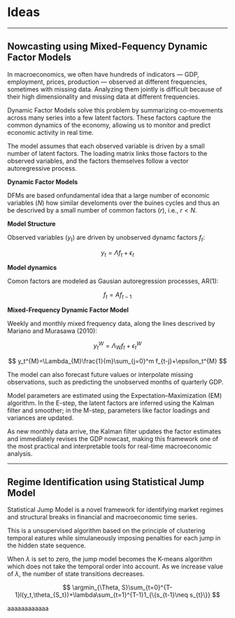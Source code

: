 # Ideas

---

## Nowcasting using Mixed-Fequency Dynamic Factor Models

In macroeconomics, we often have hundreds of indicators — GDP, employment, prices, production — observed at different frequencies, sometimes with missing data. Analyzing them jointly is difficult because of their high dimensionality and missing data at different frequencies.

Dynamic Factor Models solve this problem by summarizing co-movements across many series into a few latent factors. These factors capture the common dynamics of the economy, allowing us to monitor and predict economic activity in real time.

The model assumes that each observed variable is driven by a small number of latent factors. The loading matrix links those factors to the observed variables, and the factors themselves follow a vector autoregressive process.

**Dynamic Factor Models**

DFMs are based onfundamental idea that a large number of economic variables ($N$) how similar develoments over the buines cycles and thus an be descrived by a small number of common factors ($r$), i.e., $r\lt N$.

**Model Structure**

Observed variables ($y_t$) are driven by unobserved dynamc factors $f_t$:

$$
y_t=\Lambda f_t+\epsilon_t
$$

**Model dynamics**

Comon factors are modeled as Gausian autoregression processes, AR(1):

$$
f_t=Af_{t-1}
$$

**Mixed-Frequency Dynamic Factor Model**

Weekly and monthly mixed frequency data, along the lines descrived by Mariano and Murasawa (2010): 

$$
y_t^{W}=\Lambda_{W}f_t+\epsilon_t^{W}
$$

$$
y_t^{M}=\Lambda_{M}\frac{1}{m}\sum_{j=0}^m f_{t-j}+\epsilon_t^{M}
$$

The model can also forecast future values or interpolate missing observations, such as predicting the unobserved months of quarterly GDP.

Model parameters are estimated using the Expectation–Maximization (EM) algorithm.  In the E-step, the latent factors are inferred using the Kalman filter and smoother; in the M-step, parameters like factor loadings and variances are updated.

As new monthly data arrive, the Kalman filter updates the factor estimates and immediately revises the GDP nowcast, making this framework one of the most practical and interpretable tools for real-time macroeconomic analysis.



---

## Regime Identification using Statistical Jump Model

Statistical Jump Model is a novel framework for identifying market regimes and structural breaks in financial and macroeconomic time series.

This is a unsupervised algorithm based on the principle of clustering temporal eatures while simulaneously imposing penalties for each jump in the hidden state sequence.

When $\lambda$ is set to zero, the jump model becomes the K-means algorithm which does not take the temporal order into account. As we increase value of $\lambda$, the number of state transitions decreases.

$$
\argmin_{\Theta, S}\sum_{t=0}^{T-1}l(y_t,\theta_{S_t})+\lambda\sum_{t=1}^{T-1}1_{\{s_{t-1}\neq s_{t}\}}
$$

aaaaaaaaaaaa
